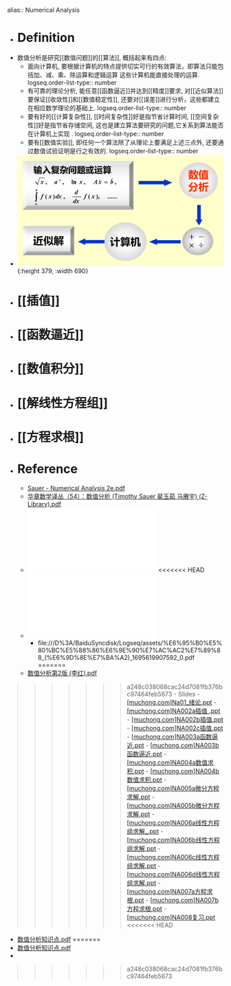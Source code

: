 alias:: Numerical Analysis

- # Definition
- 数值分析是研究[[数值问题]]的[[算法]], 概括起来有四点:
	- 面向计算机, 要根据计算机的特点提供切实可行的有效算法，即算法只能包括加、减、乘、除运算和逻辑运算 这些计算机能直接处理的运算.
	  logseq.order-list-type:: number
	- 有可靠的理论分析, 能任意[[函数逼近]]并达到[[精度]]要求, 对[[近似算法]]要保证[[收敛性]]和[[数值稳定性]], 还要对[[误差]]进行分析，这些都建立在相应数学理论的基础上.
	  logseq.order-list-type:: number
	- 要有好的[[计算复杂性]], [[时间复杂性]]好是指节省计算时间, [[空间复杂性]]好是指节省存储空间, 这也是建立算法要研究的问题,它关系到算法能否在计算机上实现 .
	  logseq.order-list-type:: number
	- 要有[[数值实验]], 即任何一个算法除了从理论上要满足上述三点外, 还要通过数值试验证明是行之有效的.
	  logseq.order-list-type:: number
- ![image.png](../assets/image_1695545040768_0.png){:height 379, :width 690}
- # [[插值]]
- # [[函数逼近]]
- # [[数值积分]]
- # [[解线性方程组]]
- # [[方程求根]]
- # Reference
	- [Sauer - Numerical Analysis 2e.pdf](../assets/Sauer_-_Numerical_Analysis_2e_1695522893953_0.pdf)
	- [华章数学译丛（54）：数值分析 (Timothy Sauer 裴玉茹 马赓宇) (Z-Library).pdf](../assets/华章数学译丛（54）：数值分析_(Timothy_Sauer_裴玉茹_马赓宇)_(Z-Library)_1700680256354_0.pdf)
	- ![数值分析 第五版 (李庆扬 王能超 易大义) (Z-Library).pdf](../assets/数值分析_第五版_(李庆扬_王能超_易大义)_(Z-Library)_1695523531327_0.pdf)
<<<<<<< HEAD
	- ![数值分析第2版 (李红).pdf](../assets/数值分析第2版_(李红)_1695619907592_0.pdf)
		- file:///D%3A/BaiduSyncdisk/Logseq/assets/%E6%95%B0%E5%80%BC%E5%88%86%E6%9E%90%E7%AC%AC2%E7%89%88_(%E6%9D%8E%E7%BA%A2)_1695619907592_0.pdf
=======
	- [数值分析第2版 (李红).pdf](../assets/数值分析第2版_(李红)_1695619907592_0.pdf)
>>>>>>> a248c038068cac24d7081fb376bc97464feb5673
	- Slides
		- [[muchong.com]Na01_绪论.ppt](../assets/[muchong.com]Na01_绪论_1701365472524_0.ppt)
		- [[muchong.com]NA002a插值 .ppt](../assets/[muchong.com]NA002a插值_1701365479199_0.ppt)
		- [[muchong.com]NA002b插值.ppt](../assets/[muchong.com]NA002b插值_1701365483808_0.ppt)
		- [[muchong.com]NA002c插值.ppt](../assets/[muchong.com]NA002c插值_1701365512514_0.ppt)
		- [[muchong.com]NA003a函数逼近.ppt](../assets/[muchong.com]NA003a函数逼近_1701365518676_0.ppt)
		- [[muchong.com]NA003b函数逼近.ppt](../assets/[muchong.com]NA003b函数逼近_1701365523249_0.ppt)
		- [[muchong.com]NA004a数值求积.ppt](../assets/[muchong.com]NA004a数值求积_1701365527948_0.ppt)
		- [[muchong.com]NA004b数值求积.ppt](../assets/[muchong.com]NA004b数值求积_1701365532071_0.ppt)
		- [[muchong.com]NA005a微分方程求解.ppt](../assets/[muchong.com]NA005a微分方程求解_1701365578048_0.ppt)
		- [[muchong.com]NA005b微分方程求解.ppt](../assets/[muchong.com]NA005b微分方程求解_1701365649792_0.ppt)
		- [[muchong.com]NA006a线性方程组求解_.ppt](../assets/[muchong.com]NA006a线性方程组求解_1701365656546_0.ppt)
		- [[muchong.com]NA006b线性方程组求解.ppt](../assets/[muchong.com]NA006b线性方程组求解_1701365661300_0.ppt)
		- [[muchong.com]NA006c线性方程组求解.ppt](../assets/[muchong.com]NA006c线性方程组求解_1701365696143_0.ppt)
		- [[muchong.com]NA006d线性方程组求解.ppt](../assets/[muchong.com]NA006d线性方程组求解_1701365702963_0.ppt)
		- [[muchong.com]NA007a方程求根.ppt](../assets/[muchong.com]NA007a方程求根_1701365711415_0.ppt)
		- [[muchong.com]NA007b方程求根.ppt](../assets/[muchong.com]NA007b方程求根_1701365725729_0.ppt)
		- [[muchong.com]NA008复习.ppt](../assets/[muchong.com]NA008复习_1701365730934_0.ppt)
<<<<<<< HEAD
- [数值分析知识点.pdf](../assets/数值分析知识点_1703724956666_0.pdf)
=======
- [数值分析知识点.pdf](../assets/数值分析知识点_1703724956666_0.pdf)
-
>>>>>>> a248c038068cac24d7081fb376bc97464feb5673
